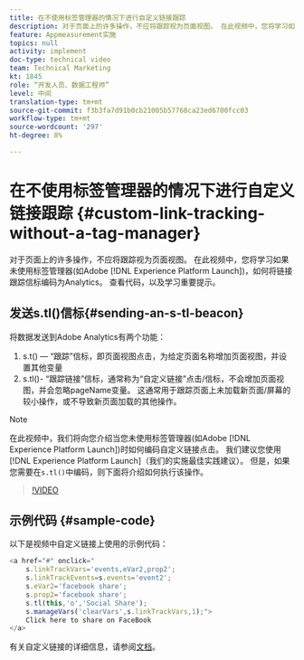 ```yaml
---
title: 在不使用标签管理器的情况下进行自定义链接跟踪
description: 对于页面上的许多操作，不应将跟踪视为页面视图。 在此视频中，您将学习如果未使用标签管理器(如Experience Platform Launch)，如何将链接跟踪信标编码到Analytics。 查看代码，以及学习重要提示。
feature: Appmeasurement实施
topics: null
activity: implement
doc-type: technical video
team: Technical Marketing
kt: 1845
role: “开发人员、数据工程师”
level: 中间
translation-type: tm+mt
source-git-commit: f3b3fa7d91b0cb21005b57768ca23ed6700fcc03
workflow-type: tm+mt
source-wordcount: '297'
ht-degree: 8%

---
```



# 在不使用标签管理器的情况下进行自定义链接跟踪 {#custom-link-tracking-without-a-tag-manager}

对于页面上的许多操作，不应将跟踪视为页面视图。 在此视频中，您将学习如果未使用标签管理器(如Adobe [!DNL Experience Platform Launch])，如何将链接跟踪信标编码为Analytics。 查看代码，以及学习重要提示。

## 发送s.tl()信标{#sending-an-s-tl-beacon}

将数据发送到Adobe Analytics有两个功能：

1. s.t() — “跟踪”信标，即页面视图点击，为给定页面名称增加页面视图，并设置其他变量
1. s.tl()- “跟踪链接”信标，通常称为“自定义链接”点击/信标，不会增加页面视图，并会忽略pageName变量。 这通常用于跟踪页面上未加载新页面/屏幕的较小操作，或不导致新页面加载的其他操作。

>[!NOTE]
>
>在此视频中，我们将向您介绍当您未使用标签管理器(如Adobe [!DNL Experience Platform Launch])时如何编码自定义链接点击。 我们建议您使用[!DNL Experience Platform Launch]（我们的实施最佳实践建议）。 但是，如果您需要在`s.tl()`中编码，则下面将介绍如何执行该操作。

>[!VIDEO](https://video.tv.adobe.com/v/25832/?quality=12)

## 示例代码 {#sample-code}

以下是视频中自定义链接上使用的示例代码：

```JavaScript
<a href="#" onclick="
    s.linkTrackVars='events,eVar2,prop2';
    s.linkTrackEvents=s.events='event2';
    s.eVar2='facebook share';
    s.prop2='facebook share';
    s.tl(this,'o','Social Share');
    s.manageVars('clearVars',s.linkTrackVars,1);">
    Click here to share on FaceBook
</a>
```

有关自定义链接的详细信息，请参阅[文档](https://marketing.adobe.com/resources/help/zh_CN/sc/implement/function_tl.html)。